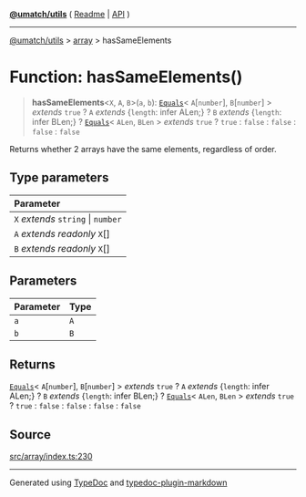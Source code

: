 [**@umatch/utils**](../../README.md) ( [Readme](../../README.md) \| [API](../../API.md) )

---

[@umatch/utils](../../API.md) > [array](../README.md) > hasSameElements

# Function: hasSameElements()

> **hasSameElements**\<`X`, `A`, `B`\>(`a`, `b`): [`Equals`](../../index/type-aliases/type-alias.Equals.md)\< `A`[`number`], `B`[`number`] \> _extends_ `true` ? `A` _extends_ \{`length`: infer ALen;} ? `B` _extends_ \{`length`: infer BLen;} ? [`Equals`](../../index/type-aliases/type-alias.Equals.md)\< `ALen`, `BLen` \> _extends_ `true` ? `true` : `false` : `false` : `false` : `false`

Returns whether 2 arrays have the same elements, regardless of order.

## Type parameters

| Parameter                          |
| :--------------------------------- |
| `X` _extends_ `string` \| `number` |
| `A` _extends_ _readonly_ `X`[]     |
| `B` _extends_ _readonly_ `X`[]     |

## Parameters

| Parameter | Type |
| :-------- | :--- |
| `a`       | `A`  |
| `b`       | `B`  |

## Returns

[`Equals`](../../index/type-aliases/type-alias.Equals.md)\< `A`[`number`], `B`[`number`] \> _extends_ `true` ? `A` _extends_ \{`length`: infer ALen;} ? `B` _extends_ \{`length`: infer BLen;} ? [`Equals`](../../index/type-aliases/type-alias.Equals.md)\< `ALen`, `BLen` \> _extends_ `true` ? `true` : `false` : `false` : `false` : `false`

## Source

[src/array/index.ts:230](https://github.com/umatch-oficial/utils/blob/a9008ad/src/array/index.ts#L230)

---

Generated using [TypeDoc](https://typedoc.org/) and [typedoc-plugin-markdown](https://www.npmjs.com/package/typedoc-plugin-markdown)
